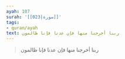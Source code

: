 ```yaml
---
ayah: 107
surah: '[[023|سورة]]'
tags:
- quran/ayah
text: ربنا أخرجنا منها فإن عدنا فإنا ظالمون
---
```

> ربنا أخرجنا منها فإن عدنا فإنا ظالمون
